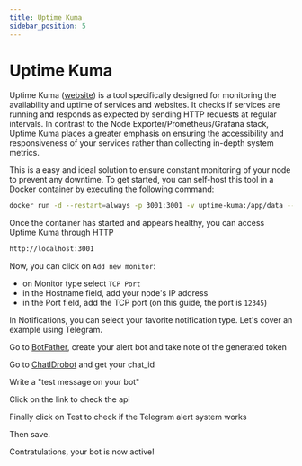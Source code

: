 ```yaml
---
title: Uptime Kuma
sidebar_position: 5
---
```


# Uptime Kuma

Uptime Kuma ([website](https://uptime.kuma.pet/)) is a tool specifically designed for monitoring the availability and uptime of services and websites. It checks if services are running and responds as expected by sending HTTP requests at regular intervals. In contrast to the Node Exporter/Prometheus/Grafana stack, Uptime Kuma places a greater emphasis on ensuring the accessibility and responsiveness of your services rather than collecting in-depth system metrics.

This is a easy and ideal solution to ensure constant monitoring of your node to prevent any downtime.
To get started, you can self-host this tool in a Docker container by executing the following command:

```bash
docker run -d --restart=always -p 3001:3001 -v uptime-kuma:/app/data --name uptime-kuma louislam/uptime-kuma:1
```

Once the container has started and appears healthy, you can access Uptime Kuma through HTTP

```bash
http://localhost:3001
```

Now, you can click on `Add new monitor`:
- on Monitor type select `TCP Port`
- in the Hostname field, add your node's IP address
- in the Port field, add the TCP port (on this guide, the port is `12345`)

In Notifications, you can select your favorite notification type. Let's cover an example using Telegram.

Go to [BotFather](https://t.me/BotFather.), create your alert bot and take note of the generated token

Go to [ChatIDrobot](https://t.me/chatIDrobot) and get your chat_id

Write a "test message on your bot"

Click on the link to check the api

Finally click on Test to check if the Telegram alert system works

Then save.

Contratulations, your bot is now active!